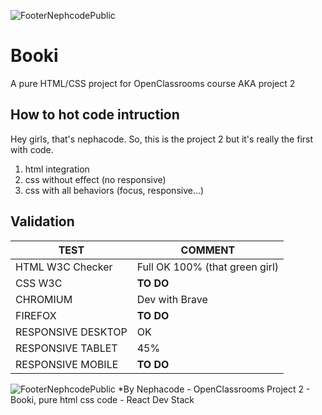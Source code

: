 ![FooterNephcodePublic](https://kpkfzczpavanzocxzyta.supabase.co/storage/v1/object/public/oc-react/readme-header-oc-project02.png)

# Booki
A pure HTML/CSS project for OpenClassrooms course AKA project 2

## How to hot code intruction
Hey girls, that's nephacode. So, this is the project 2 but it's really the first with code. 

1. html integration 
2. css without effect (no responsive)
3. css with all behaviors (focus, responsive...)


## Validation 
TEST | COMMENT
---|---
HTML W3C Checker | Full OK 100% (that green girl) 
CSS W3C | **TO DO**
CHROMIUM | Dev with Brave
FIREFOX | **TO DO**
RESPONSIVE DESKTOP | OK
RESPONSIVE TABLET | 45%
RESPONSIVE MOBILE | **TO DO**  

![FooterNephcodePublic](https://kpkfzczpavanzocxzyta.supabase.co/storage/v1/object/public/nephcode-public/githubReadmeSkills.png)
*By Nephacode - OpenClassrooms Project 2 - Booki, pure html css code - React Dev Stack